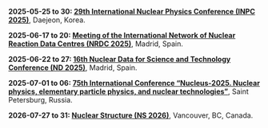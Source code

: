 **2025-05-25 to 30: [29th International Nuclear Physics Conference (INPC 2025)](https://inpc2025.org)**, Daejeon, Korea.

**2025-06-17 to 20: [Meeting of the International Network of Nuclear Reaction Data Centres (NRDC 2025)](https://www-nds.iaea.org/nrdc/nrdc_2025/)**, Madrid, Spain.

**2025-06-22 to 27: [16th Nuclear Data for Science and Technology Conference (ND 2025)](https://nd2025madrid.com)**, Madrid, Spain.

**2025-07-01 to 06: [75th International Conference “Nucleus-2025. Nuclear physics, elementary particle physics, and nuclear technologies”](https://indico.spbu.ru/event/1/)**, Saint Petersburg, Russia.

**2026-07-27 to 31: [Nuclear Structure (NS 2026)](https://indico.triumf.ca/event/745/)**, Vancouver, BC, Canada.

